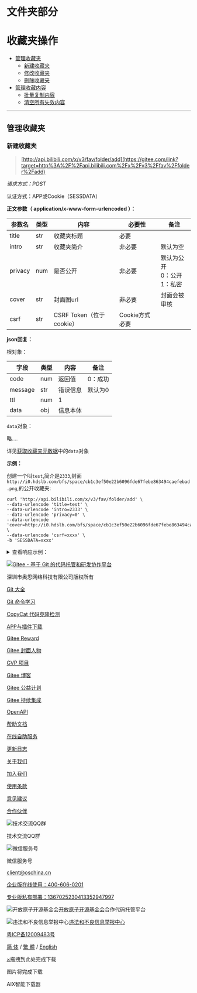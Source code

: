 # 文件夹部分


# 收藏夹操作

* [管理收藏夹](https://gitee.com/dhcy/bilibili-API-collect/blob/master/fav/action.md#%E7%AE%A1%E7%90%86%E6%94%B6%E8%97%8F%E5%A4%B9)
  * [新建收藏夹](https://gitee.com/dhcy/bilibili-API-collect/blob/master/fav/action.md#%E6%96%B0%E5%BB%BA%E6%94%B6%E8%97%8F%E5%A4%B9)
  * [修改收藏夹](https://gitee.com/dhcy/bilibili-API-collect/blob/master/fav/action.md#%E4%BF%AE%E6%94%B9%E6%94%B6%E8%97%8F%E5%A4%B9)
  * [删除收藏夹](https://gitee.com/dhcy/bilibili-API-collect/blob/master/fav/action.md#%E5%88%A0%E9%99%A4%E6%94%B6%E8%97%8F%E5%A4%B9)
* [管理收藏内容](https://gitee.com/dhcy/bilibili-API-collect/blob/master/fav/action.md#%E7%AE%A1%E7%90%86%E6%94%B6%E8%97%8F%E5%86%85%E5%AE%B9)
  * [批量复制内容](https://gitee.com/dhcy/bilibili-API-collect/blob/master/fav/action.md#%E6%89%B9%E9%87%8F%E5%A4%8D%E5%88%B6%E5%86%85%E5%AE%B9)
  * [清空所有失效内容](https://gitee.com/dhcy/bilibili-API-collect/blob/master/fav/action.md#%E6%B8%85%E7%A9%BA%E6%89%80%E6%9C%89%E5%A4%B1%E6%95%88%E5%86%85%E5%AE%B9)

---

## 管理收藏夹

### 新建收藏夹

> [http://api.bilibili.com/x/v3/fav/folder/add](https://gitee.com/link?target=http%3A%2F%2Fapi.bilibili.com%2Fx%2Fv3%2Ffav%2Ffolder%2Fadd)

*请求方式：POST*

认证方式：APP或Cookie（SESSDATA）

**正文参数（ application/x-www-form-urlencoded ）：**


| 参数名  | 类型 | 内容                     | 必要性         | 备注                               |
| ------- | ---- | ------------------------ | -------------- | ---------------------------------- |
| title   | str  | 收藏夹标题               | 必要           |                                    |
| intro   | str  | 收藏夹简介               | 非必要         | 默认为空                           |
| privacy | num  | 是否公开                 | 非必要         | 默认为公开<br/>0：公开<br/>1：私密 |
| cover   | str  | 封面图url                | 非必要         | 封面会被审核                       |
| csrf    | str  | CSRF Token（位于cookie） | Cookie方式必要 |                                    |

**json回复：**

根对象：


| 字段    | 类型 | 内容     | 备注    |
| ------- | ---- | -------- | ------- |
| code    | num  | 返回值   | 0：成功 |
| message | str  | 错误信息 | 默认为0 |
| ttl     | num  | 1        |         |
| data    | obj  | 信息本体 |         |

`data`对象：

略....

详见[获取收藏夹元数据](https://gitee.com/dhcy/bilibili-API-collect/blob/master/fav/info.md#%E8%8E%B7%E5%8F%96%E6%94%B6%E8%97%8F%E5%A4%B9%E5%85%83%E6%95%B0%E6%8D%AE)中的`data`对象

**示例：**

创建一个叫`test`,简介是`2333`,封面`http://i0.hdslb.com/bfs/space/cb1c3ef50e22b6096fde67febe863494caefebad.png`,的公开收藏夹:

```
curl 'http://api.bilibili.com/x/v3/fav/folder/add' \
--data-urlencode 'title=test' \
--data-urlencode 'intro=2333' \
--data-urlencode 'privacy=0' \
--data-urlencode 'cover=http://i0.hdslb.com/bfs/space/cb1c3ef50e22b6096fde67febe863494caefebad.png' \
--data-urlencode 'csrf=xxxx' \
-b 'SESSDATA=xxxx'
```

<details><summary>查看响应示例：</summary>

```

```

### 修改收藏夹

> [http://api.bilibili.com/x/v3/fav/folder/edit](https://gitee.com/link?target=http%3A%2F%2Fapi.bilibili.com%2Fx%2Fv3%2Ffav%2Ffolder%2Fedit)

*请求方式：POST*

认证方式：APP或Cookie（SESSDATA）

**正文参数（ application/x-www-form-urlencoded ）：**


| 参数名    | 类型 | 内容                     | 必要性         | 备注                                    |
| --------- | ---- | ------------------------ | -------------- | --------------------------------------- |
| media\_id | num  | 目标收藏夹mdid           | 必要           |                                         |
| title     | str  | 修改收藏夹标题           | 必要           |                                         |
| intro     | str  | 修改收藏夹简介           | 非必要         |                                         |
| privacy   | num  | 是否公开                 | 非必要         | 默认为公开<br/><br/>0：公开<br/>1：私密 |
| cover     | str  | 封面图url                | 非必要         | 封面会被审核                            |
| csrf      | str  | CSRF Token（位于cookie） | Cookie方式必要 |                                         |

**json回复：**

根对象：


| 字段    | 类型 | 内容     | 备注    |
| ------- | ---- | -------- | ------- |
| code    | num  | 返回值   | 0：成功 |
| message | str  | 错误信息 | 默认为0 |
| ttl     | num  | 1        |         |
| data    | obj  | 信息本体 |         |

`data`对象：

略....

详见[获取收藏夹元数据](https://gitee.com/dhcy/bilibili-API-collect/blob/master/fav/info.md#%E8%8E%B7%E5%8F%96%E6%94%B6%E8%97%8F%E5%A4%B9%E5%85%83%E6%95%B0%E6%8D%AE)中的`data`对象

**示例：**

修改id为`1182306172`的名字为`test`,简介为`2333`,封面为`http://i0.hdslb.com/bfs/space/cb1c3ef50e22b6096fde67febe863494caefebad.png`,公开收藏夹:

```
curl 'http://api.bilibili.com/x/v3/fav/folder/edit' \
--data-urlencode 'media_id=1182306172' \
--data-urlencode 'title=test' \
--data-urlencode 'intro=2333' \
--data-urlencode 'privacy=0' \
--data-urlencode 'cover=http://i0.hdslb.com/bfs/space/cb1c3ef50e22b6096fde67febe863494caefebad.png' \
--data-urlencode 'csrf=xxxx' \
-b 'SESSDATA=xxxx'
```

<details><summary>查看响应示例：</summary>

```

```

### 删除收藏夹

> [http://api.bilibili.com/x/v3/fav/folder/del](https://gitee.com/link?target=http%3A%2F%2Fapi.bilibili.com%2Fx%2Fv3%2Ffav%2Ffolder%2Fdel)

*请求方式：POST*

认证方式：APP或Cookie（SESSDATA）

**正文参数（ application/x-www-form-urlencoded ）：**


| 参数名     | 类型 | 内容                     | 必要性         | 备注                |
| ---------- | ---- | ------------------------ | -------------- | ------------------- |
| media\_ids | nums | 目标收藏夹mdid列表       | 必要           | 每个成员间用`,`分隔 |
| csrf       | str  | CSRF Token（位于cookie） | Cookie方式必要 |                     |

**json回复：**

根对象：


| 字段    | 类型 | 内容     | 备注    |
| ------- | ---- | -------- | ------- |
| code    | num  | 返回值   | 0：成功 |
| message | str  | 错误信息 | 成功为0 |
| ttl     | num  | 1        |         |
| data    | num  | 信息本体 | 成功为0 |

**示例：**

删除id为`1182306172`的收藏夹:

```
curl 'http://api.bilibili.com/x/v3/fav/folder/del' \
--data-urlencode 'media_ids=1182306172' \
--data-urlencode 'csrf=xxxx' \
-b 'SESSDATA=xxxx'
```

<details><summary>查看响应示例：</summary>

```

```

## 管理收藏内容

### 批量复制内容

> [http://api.bilibili.com/x/v3/fav/resource/copy](https://gitee.com/link?target=http%3A%2F%2Fapi.bilibili.com%2Fx%2Fv3%2Ffav%2Fresource%2Fcopy)

*请求方式：POST*

认证方式：APP或Cookie（SESSDATA）

**正文参数（ application/x-www-form-urlencoded ）：**


| 参数名         | 类型 | 内容                     | 必要性         | 备注                                                                                                                                                                                           |
| -------------- | ---- | ------------------------ | -------------- | ---------------------------------------------------------------------------------------------------------------------------------------------------------------------------------------------- |
| src\_media\_id | num  | 源收藏夹id               | 必要           |                                                                                                                                                                                                |
| tar\_media\_id | num  | 目标收藏夹id             | 必要           |                                                                                                                                                                                                |
| mid            | num  | 当前用户mid              | 必要           |                                                                                                                                                                                                |
| resources      | strs | 目标内容id列表           | 必要           | 格式：{内容id}:{内容类型}<br/>每个成员间用`,`分隔<br/>类型：<br/>2：视频稿件<br/>12：音频<br/>21：视频合集<br/>内容id：<br/>视频稿件：视频稿件avid<br/>音频：音频auid<br/>视频合集：视频合集id |
| platform       | str  | 平台标识                 | 非必要         | 可为web                                                                                                                                                                                        |
| csrf           | str  | CSRF Token（位于cookie） | Cookie方式必要 |                                                                                                                                                                                                |

**json回复：**

根对象：


| 字段    | 类型 | 内容     | 备注                                                                                                 |
| ------- | ---- | -------- | ---------------------------------------------------------------------------------------------------- |
| code    | num  | 返回值   | 0：成功<br/>-101：账号未登录<br/>-111：csrf校验失败<br/>-400：请求错误<br/>11010：您访问的内容不存在 |
| message | str  | 错误信息 | 默认为0                                                                                              |
| ttl     | num  | 1        |                                                                                                      |
| data    | obj  | 信息本体 | 成功为0                                                                                              |

**示例：**

将id为`1288061499`的收藏夹中视频稿件`av21822819` `av21918689` `av22288065`复制到id为`1178751999`的收藏夹中

清理id为`1161340172`的收藏夹

```
curl 'http://api.bilibili.com/x/v3/fav/resource/copy' \
--data-urlencode 'src_media_id=1288061499' \
--data-urlencode 'tar_media_id=1178751999' \
--data-urlencode 'mid=233333' \
--data-urlencode 'resources=21822819:2,21918689:2,22288065:2' \
--data-urlencode 'platform=web' \
--data-urlencode 'csrf=xxx' \
-b 'SESSDATA=xxx'
```

<details><summary>查看响应示例：</summary>

```

```

### 批量移动内容

> [http://api.bilibili.com/x/v3/fav/resource/move](https://gitee.com/link?target=http%3A%2F%2Fapi.bilibili.com%2Fx%2Fv3%2Ffav%2Fresource%2Fmove)

*请求方式：POST*

认证方式：APP或Cookie（SESSDATA）

**正文参数（ application/x-www-form-urlencoded ）：**


| 参数名         | 类型 | 内容                     | 必要性         | 备注                                                                                                                                                                                           |
| -------------- | ---- | ------------------------ | -------------- | ---------------------------------------------------------------------------------------------------------------------------------------------------------------------------------------------- |
| src\_media\_id | num  | 源收藏夹id               | 必要           |                                                                                                                                                                                                |
| tar\_media\_id | num  | 目标收藏夹id             | 必要           |                                                                                                                                                                                                |
| mid            | num  | 当前用户mid              | 必要           |                                                                                                                                                                                                |
| resources      | strs | 目标内容id列表           | 必要           | 格式：{内容id}:{内容类型}<br/>每个成员间用`,`分隔<br/>类型：<br/>2：视频稿件<br/>12：音频<br/>21：视频合集<br/>内容id：<br/>视频稿件：视频稿件avid<br/>音频：音频auid<br/>视频合集：视频合集id |
| platform       | str  | 平台标识                 | 非必要         | 可为web                                                                                                                                                                                        |
| csrf           | str  | CSRF Token（位于cookie） | Cookie方式必要 |                                                                                                                                                                                                |

**json回复：**

根对象：


| 字段    | 类型 | 内容     | 备注                                                                                                 |
| ------- | ---- | -------- | ---------------------------------------------------------------------------------------------------- |
| code    | num  | 返回值   | 0：成功<br/>-101：账号未登录<br/>-111：csrf校验失败<br/>-400：请求错误<br/>11010：您访问的内容不存在 |
| message | str  | 错误信息 | 默认为0                                                                                              |
| ttl     | num  | 1        |                                                                                                      |
| data    | obj  | 信息本体 | 成功为0                                                                                              |

**示例：**

将id为`1288061499`的收藏夹中视频稿件`av21822819` `av21918689` `av22288065`移动到id为`1178751999`的收藏夹中

清理id为`1161340172`的收藏夹

```
curl 'http://api.bilibili.com/x/v3/fav/resource/move' \
--data-urlencode 'src_media_id=1288061499' \
--data-urlencode 'tar_media_id=1178751999' \
--data-urlencode 'mid=233333' \
--data-urlencode 'resources=21822819:2,21918689:2,22288065:2' \
--data-urlencode 'platform=web' \
--data-urlencode 'csrf=xxx' \
-b 'SESSDATA=xxx'
```

<details><summary>查看响应示例：</summary>

```

```

### 批量删除内容

> [http://api.bilibili.com/x/v3/fav/resource/batch-del](https://gitee.com/link?target=http%3A%2F%2Fapi.bilibili.com%2Fx%2Fv3%2Ffav%2Fresource%2Fbatch-del)

*请求方式：POST*

认证方式：APP或Cookie（SESSDATA）

**正文参数（ application/x-www-form-urlencoded ）：**


| 参数名    | 类型           | 内容                     | 必要性                                                                                                                                                                                         | 备注    |
| --------- | -------------- | ------------------------ | ---------------------------------------------------------------------------------------------------------------------------------------------------------------------------------------------- | ------- |
| resources | 目标内容id列表 | 必要                     | 格式：{内容id}:{内容类型}<br/>每个成员间用`,`分隔<br/>类型：<br/>2：视频稿件<br/>12：音频<br/>21：视频合集<br/>内容id：<br/>视频稿件：视频稿件avid<br/>音频：音频auid<br/>视频合集：视频合集id |         |
| media\_id | num            | 目标收藏夹id             | 必要                                                                                                                                                                                           |         |
| platform  | str            | 平台标识                 | 非必要                                                                                                                                                                                         | 可为web |
| csrf      | str            | CSRF Token（位于cookie） | Cookie方式必要                                                                                                                                                                                 |         |

**json回复：**

根对象：


| 字段    | 类型 | 内容     | 备注                                                                                                 |
| ------- | ---- | -------- | ---------------------------------------------------------------------------------------------------- |
| code    | num  | 返回值   | 0：成功<br/>-101：账号未登录<br/>-111：csrf校验失败<br/>-400：请求错误<br/>11010：您访问的内容不存在 |
| message | str  | 错误信息 | 默认为0                                                                                              |
| ttl     | num  | 1        |                                                                                                      |
| data    | obj  | 信息本体 | 成功为0                                                                                              |

**示例：**

将id为`1178751999`的收藏夹中视频稿件`av21822819` `av21918689` `av22288065`取消收藏

```
curl 'http://api.bilibili.com/x/v3/fav/resource/batch-del' \
--data-urlencode 'resources=21822819:2,21918689:2,22288065:2' \
--data-urlencode 'media_id=1178751999' \
--data-urlencode 'platform=web' \
--data-urlencode 'csrf=xxx' \
-b 'SESSDATA=xxx'
```

<details><summary>查看响应示例：</summary>

```

```

### 清空所有失效内容

> [http://api.bilibili.com/x/v3/fav/resource/clean](https://gitee.com/link?target=http%3A%2F%2Fapi.bilibili.com%2Fx%2Fv3%2Ffav%2Fresource%2Fclean)

*请求方式：POST*

认证方式：APP或Cookie（SESSDATA）

**正文参数（ application/x-www-form-urlencoded ）：**


| 参数名    | 类型 | 内容                     | 必要性         | 备注 |
| --------- | ---- | ------------------------ | -------------- | ---- |
| media\_id | num  | 目标收藏夹id             | 必要           |      |
| csrf      | str  | CSRF Token（位于cookie） | Cookie方式必要 |      |

**json回复：**

根对象：


| 字段    | 类型 | 内容     | 备注    |
| ------- | ---- | -------- | ------- |
| code    | num  | 返回值   | 0：成功 |
| message | str  | 错误信息 | 默认为0 |
| ttl     | num  | 1        |         |
| data    | obj  | 信息本体 | 成功为0 |

**示例：**

清理id为`1161340172`的收藏夹

```
curl 'http://api.bilibili.com/x/v3/fav/resource/clean' \
--data-urlencode 'media_id=1161340172' \
--data-urlencode 'csrf=xxx' \
-b 'SESSDATA=xxx'
```

<details><summary>查看响应示例：</summary>

```

```

</details>

</details>

</details>

</details>

</details>

</details>

</details>

[![Gitee - 基于 Git 的代码托管和研发协作平台](https://gitee.com/static/images/logo-black.svg?t=158106666)](https://gitee.com/)

深圳市奥思网络科技有限公司版权所有

[Git 大全](https://gitee.com/all-about-git)

[Git 命令学习](https://help.gitee.com/learn-Git-Branching/)

[CopyCat 代码克隆检测](https://copycat.gitee.com/)

[APP与插件下载](https://gitee.com/appclient)

[Gitee Reward](https://gitee.com/gitee_reward)

[Gitee 封面人物](https://gitee.com/gitee-stars)

[GVP 项目](https://gitee.com/gvp)

[Gitee 博客](https://blog.gitee.com/)

[Gitee 公益计划](https://gitee.com/enterprises#nonprofit-plan)

[Gitee 持续集成](https://gitee.com/features/gitee-go)

[OpenAPI](https://gitee.com/api/v5/swagger)

[帮助文档](https://help.gitee.com/)

[在线自助服务](https://gitee.com/self_services)

[更新日志](https://gitee.com/help/articles/4378)

[关于我们](https://gitee.com/about_us)

[加入我们](https://www.oschina.net/news/131099/oschina-hiring)

[使用条款](https://gitee.com/terms)

[意见建议](https://gitee.com/oschina/git-osc/issues)

[合作伙伴](https://gitee.com/links.html)

![技术交流QQ群](https://cn-assets.gitee.com/assets/contact_qr-5e2c2a8da453396590e56a545bce4974.jpg)

技术交流QQ群

![微信服务号](https://cn-assets.gitee.com/assets/qrcode-weixin@2x-b74cc97a2ea80123ea53a737f709836d.png)

微信服务号

[ client@oschina.cn](mailto:%20client@oschina.cn)

[ 企业版在线使用：400-606-0201]()

[专业版私有部署：1367025230413352947997]()

![开放原子开源基金会](https://cn-assets.gitee.com/assets/logo-openatom-d083391cc8a54e283529f3fc11cc38ca.svg)[开放原子开源基金会](https://www.openatom.org/)合作代码托管平台

![违法和不良信息举报中心](https://cn-assets.gitee.com/assets/12377@2x-1aa42ed2d2256f82a61ecf57be1ec244.png)[违法和不良信息举报中心](https://12377.cn/)

[粤ICP备12009483号](http://beian.miit.gov.cn/)

[简 体](https://gitee.com/language/zh-CN) / [繁 體](https://gitee.com/language/zh-TW) / [English](https://gitee.com/language/en)

[×]()拖拽到此处完成下载

图片将完成下载

AIX智能下载器
